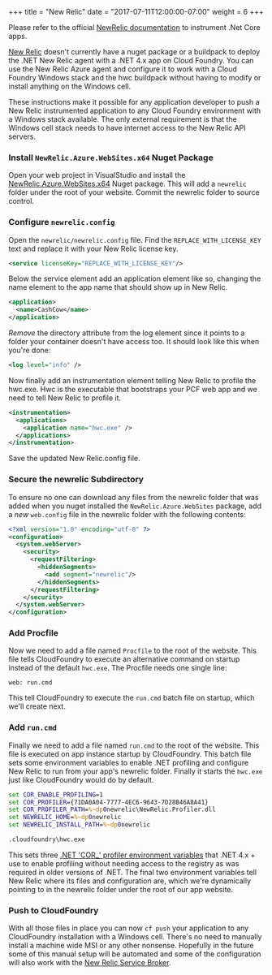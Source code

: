 +++
title = "New Relic"
date = "2017-07-11T12:00:00-07:00"
weight = 6
+++

Please refer to the official [NewRelic documentation](https://docs.pivotal.io/partners/newrelic/) to instrument .Net Core apps.

[New Relic](https://newrelic.com/) doesn't currently have a nuget package or a buildpack to deploy the .NET New Relic agent with a .NET 4.x app on Cloud Foundry. You can use the New Relic Azure agent and configure it to work with a Cloud Foundry Windows stack and the hwc buildpack without having to modify or install anything on the Windows cell.

These instructions make it possible for any application developer to push a New Relic instrumented application to any Cloud Foundry environment with a Windows stack available. The only external requirement is that the Windows cell stack needs to have internet access to the New Relic API servers.

### Install `NewRelic.Azure.WebSites.x64` Nuget Package

Open your web project in VisualStudio and install the [NewRelic.Azure.WebSites.x64](https://www.nuget.org/packages/NewRelic.Azure.WebSites.x64/) Nuget package. This will add a `newrelic` folder under the root of your website. Commit the newrelic folder to source control.

### Configure `newrelic.config`

Open the `newrelic/newrelic.config` file. Find the `REPLACE_WITH_LICENSE_KEY` text and replace it with your New Relic license key.

```xml
<service licenseKey="REPLACE_WITH_LICENSE_KEY"/>
```

Below the service element add an application element like so, changing the name element to the app name that should show up in New Relic.

```xml
<application>
  <name>CashCow</name>
</application>
```

_Remove_ the directory attribute from the log element since it points to a folder your container doesn't have access too. It should look like this when you're done:

```xml
<log level="info" />
```

Now finally add an instrumentation element telling New Relic to profile the hwc.exe. Hwc is the executable that bootstraps your PCF web app and we need to tell New Relic to profile it.

```xml
<instrumentation>
  <applications>
    <application name="hwc.exe" />
  </applications>
</instrumentation>
```

Save the updated New Relic.config file.

### Secure the newrelic Subdirectory 

To ensure no one can download any files from the newrelic folder that was added when you nuget installed the `NewRelic.Azure.WebSites` package, add a _new_ `web.config` file in the newrelic folder with the following contents:

```xml
<?xml version="1.0" encoding="utf-8" ?>
<configuration>
  <system.webServer>
    <security>
      <requestFiltering>
        <hiddenSegments>
          <add segment="newrelic"/>
        </hiddenSegments>
      </requestFiltering>
    </security>
  </system.webServer>
</configuration>
```

### Add Procfile

Now we need to add a file named `Procfile` to the root of the website. This file tells CloudFoundry to execute an alternative command on startup instead of the default `hwc.exe`. The Procfile needs one single line:

```
web: run.cmd
```

This tell CloudFoundry to execute the `run.cmd` batch file on startup, which we'll create next.

### Add `run.cmd`

Finally we need to add a file named `run.cmd` to the root of the website. This file is executed on app instance startup by CloudFoundry. This batch file sets some environment variables to enable .NET profiling and configure New Relic to run from your app's newrelic folder. Finally it starts the `hwc.exe` just like CloudFoundry would do by default.

```bat
set COR_ENABLE_PROFILING=1
set COR_PROFILER={71DA0A04-7777-4EC6-9643-7D28B46A8A41}
set COR_PROFILER_PATH=%~dp0newrelic\NewRelic.Profiler.dll
set NEWRELIC_HOME=%~dp0newrelic
set NEWRELIC_INSTALL_PATH=%~dp0newrelic

.cloudfoundry\hwc.exe
```

This sets three [.NET 'COR_' profiler environment variables](https://msdn.microsoft.com/en-us/library/ee471451(v=vs.100).aspx) that .NET 4.x + use to enable profiling without needing access to the registry as was required in older versions of .NET. The final two environment variables tell New Relic where its files and configuration are, which we're dynamically pointing to in the newrelic folder under the root of our app website.

### Push to CloudFoundry

With all those files in place you can now `cf push` your application to any CloudFoundry installation with a Windows cell. There's no need to manually install a machine wide MSI or any other nonsense. Hopefully in the future some of this manual setup will be automated and some of the configuration will also work with the [New Relic Service Broker](https://docs.pivotal.io/partners/newrelic/index.html).
